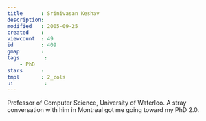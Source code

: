 ```yaml
---
title      : Srinivasan Keshav
description: 
modified   : 2005-09-25
created    : 
viewcount  : 49
id         : 409
gmap       : 
tags        :
    - PhD
stars      : 
tmpl       : 2_cols
ui			: 
---
```


Professor of Computer Science, University of Waterloo. A stray conversation with him in Montreal got me going toward my PhD 2.0.

